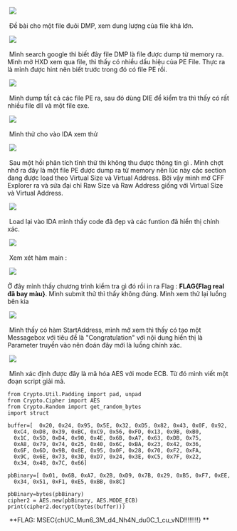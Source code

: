 ​					![](Challenge.png)

​		Đề bài cho một file đuôi DMP, xem dung lượng của file khá lớn.

​									![](colbalt.png)

​	Mình search google thì biết đây file DMP là file được dump từ memory ra. Mình mở HXD xem qua file, thì thấy có nhiều dấu hiệu của PE File. Thực ra là mình được hint nên biết trước trong đó có file PE rồi.

​							![](dump.png)

​		Mình dump tất cả các file PE ra, sau đó dùng DIE để kiểm tra thì thấy có rất nhiều file dll và một file exe.

​							![](DIE.png)					

​		Mình thử cho vào IDA xem thử 



​							![](IDA1.png)

​		Sau một hồi phân tích tĩnh thử thì không thu được thông tin gì . Mình chợt nhớ ra đây là một file PE được dump ra từ memory nên lúc này các section đang được load theo Virtual Size và Virtual Address. Bởi vậy mình mở CFF Explorer ra và sửa đại chỉ Raw Size và Raw Address giống với Virtual Size và Virtual Address.

​				![](CFFExpplore.png)

​		Load lại vào IDA mình thấy code đã đẹp và các funtion đã hiển thị chính xác.

​						![](Funtion.png)

​		Xem xét hàm main : 

​			![](MainFunction.png)



Ở đây mình thấy chương trình kiểm tra gì đó rồi in ra Flag : **FLAG{Flag real đã bay màu}**. Mình submit thử thì thấy không đúng. Mình xem thử lại luồng bên kia 

​		![](mainFunction2.png)

​	Mình thấy có hàm StartAddress, mình mở xem thì thấy có tạo một Messagebox với tiêu đề là "Congratulation" với nội dung hiển thị là Parameter truyền vào nên đoán đây mới là luồng chính xác.

​				![](StartAddressFunc.png)	

​		Mình xác định được đây là mã hóa AES với mode ECB. Từ đó mình viết một đoạn script giải mã.



```
from Crypto.Util.Padding import pad, unpad
from Crypto.Cipher import AES
from Crypto.Random import get_random_bytes
import struct

buffer=[  0x20, 0x24, 0x95, 0x5E, 0x32, 0xD5, 0x82, 0x43, 0x0F, 0x92, 
  0xC4, 0xD8, 0x39, 0xBC, 0xC9, 0x56, 0xFD, 0x13, 0x9B, 0xB0, 
  0x1C, 0x5D, 0xD4, 0x90, 0x4E, 0x6B, 0xA7, 0x63, 0xDB, 0x75, 
  0xA8, 0x79, 0x74, 0x25, 0x40, 0x6C, 0xBA, 0x23, 0x42, 0x36, 
  0x6F, 0x6D, 0x9B, 0x8E, 0x95, 0x0F, 0x28, 0x70, 0xF2, 0xFA, 
  0x9C, 0x6E, 0x73, 0x3D, 0xD7, 0x24, 0x3E, 0xC5, 0x7F, 0x22, 
  0x34, 0x48, 0x7C, 0x66]

pbBinary=[ 0x01, 0x6B, 0xA7, 0x2B, 0xD9, 0x7B, 0x29, 0xB5, 0xF7, 0xEE, 
  0x34, 0x51, 0xF1, 0xE5, 0xBB, 0x8C]

pbBinary=bytes(pbBinary)
cipher2 = AES.new(pbBinary, AES.MODE_ECB)
print(cipher2.decrypt(bytes(buffer)))
```

​	**FLAG: MSEC{chUC_Mun6_3M_d4_Nh4N_du0C_1_cu_vND!!!!!!!!} **

